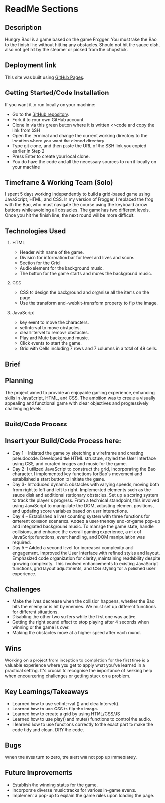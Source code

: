 # ReadMe Sections

## Description
Hungry Bao! is a game based on the game Frogger. You must take the Bao to the finish line without hitting any obstacles. Should not hit the sauce dish, also not get hit by the steamer or picked from the chopstick.

## Deployment link
This site was built using [GitHub Pages](https://pages.github.com/).


## Getting Started/Code Installation
If you want it to run locally on your machine:
 - Go to the [GitHub repository](https://yingjod.github.io/frogger/).
 - Fork it to your own GitHub account
 - Clone in via this green button where it is written <>code and copy the link from SSH
 - Open the terminal and change the current working directory to the location where you want the cloned directory.
 - Type git clone, and then paste the URL of the SSH link you copied earlier in Step 2
 - Press Enter to create your local clone. 
 - You do have the code and all the necessary sources to run it locally on your machine

## Timeframe & Working Team (Solo)
I spent 5 days working independently to build a grid-based game using JavaScript, HTML, and CSS. In my version of Frogger, I replaced the frog with the Bao, who must navigate the course using the keyboard arrow buttons while avoiding all obstacles. The game has two different levels. Once you hit the finish line, the next round will be more difficult.



## Technologies Used

001. HTML
       - Header with name of the game.
       - Division for information bar for level and lives and score.
       - Section for the Grid
       - Audio element for the background music.
       - The button for the game starts and mutes the background music.
    
002. CSS
       - CSS to design the background and organise all the items on the page.
       - Use the transform and -webkit-transform property to flip the image.
         
003. JavaScript
       - key event to move the characters.
       - setInterval to move obstacles.
       - clearIntervel to remove obstacles.
       - Play and Mute background music.
       - Click events to start the game.
       - Grid with Cells including 7 rows and 7 columns in a total of 49 cells.


## Brief








## Planning
The project aimed to provide an enjoyable gaming experience, enhancing skills in JavaScript, HTML, and CSS. The ambition was to create a visually appealing and functional game with clear objectives and progressively challenging levels.






## Build/Code Process


## Insert your Build/Code Process here:

- Day 1 – Initiated the game by sketching a wireframe and creating pseudocode. Developed the HTML structure, styled the User Interface using CSS, and curated images and music for the game.
- Day 2: I utilized JavaScript to construct the grid, incorporating the Bao character. I implemented key functions for Bao's movement and established a start button to initiate the game.
- Day 3- Introduced dynamic obstacles with varying speeds, moving both from right to left and left to right. Implemented elements such as the sauce dish and additional stationary obstacles. Set up a scoring system to track the player's progress. From a technical standpoint, this involved using JavaScript to manipulate the DOM, adjusting element positions, and updating score variables based on user interactions.
- Day 4 – Established a lives counting system with three functions for different collision scenarios. Added a user-friendly end-of-game pop-up and integrated background music. To manage the game state, handle collisions, and enhance the overall gaming experience, a mix of JavaScript functions, event handling, and DOM manipulation was required.
- Day 5 – Added a second level for increased complexity and engagement. Improved the User Interface with refined styles and layout. Emphasized code organization for clarity, maintaining readability despite growing complexity. This involved enhancements to existing JavaScript functions, grid layout adjustments, and CSS styling for a polished user experience.


## Challenges
- Make the lives decrease when the collision happens, whether the Bao hits the enemy or is hit by enemies. We must set up different functions for different situations.
- Disabling the other two surfers while the first one was active.
- Getting the right sound effect to stop playing after 4 seconds when winning or the game is over.
- Making the obstacles move at a higher speed after each round.

## Wins

Working on a project from inception to completion for the first time is a valuable experience where you get to apply what you've learned in a practical setting. It's crucial to recognise the importance of seeking help when encountering challenges or getting stuck on a problem.

## Key Learnings/Takeaways
- Learned how to use setInterval () and clearIntervel().
- Learned how to use CSS to flip the image.
- Learned how to create a grid by using HTML/CSS/JS
- Learned how to use play() and mute() functions to control the audio.
- I learned how to use functions correctly to the exact part to make the code tidy and clean. DRY the code.

## Bugs
When the lives turn to zero, the alert will not pop up immediately. 

## Future Improvements

- Establish the winning status for the game.
- Incorporate diverse music tracks for various in-game events.
- Implement a pop-up to explain the game rules upon loading the page.



